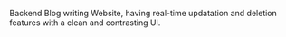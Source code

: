 Backend Blog writing Website, having real-time updatation and deletion features with a clean and contrasting UI.
